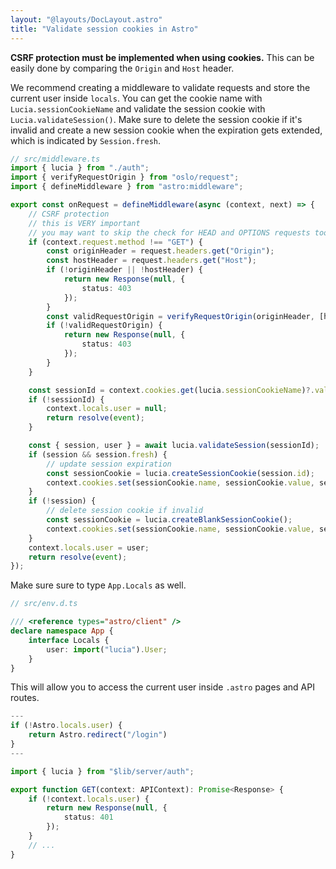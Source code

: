 ```yaml
---
layout: "@layouts/DocLayout.astro"
title: "Validate session cookies in Astro"
---
```




**CSRF protection must be implemented when using cookies.** This can be easily done by comparing the `Origin` and `Host` header.

We recommend creating a middleware to validate requests and store the current user inside `locals`. You can get the cookie name with `Lucia.sessionCookieName` and validate the session cookie with `Lucia.validateSession()`. Make sure to delete the session cookie if it's invalid and create a new session cookie when the expiration gets extended, which is indicated by `Session.fresh`.

```ts
// src/middleware.ts
import { lucia } from "./auth";
import { verifyRequestOrigin } from "oslo/request";
import { defineMiddleware } from "astro:middleware";

export const onRequest = defineMiddleware(async (context, next) => {
	// CSRF protection
	// this is VERY important
	// you may want to skip the check for HEAD and OPTIONS requests too
	if (context.request.method !== "GET") {
		const originHeader = request.headers.get("Origin");
		const hostHeader = request.headers.get("Host");
		if (!originHeader || !hostHeader) {
			return new Response(null, {
				status: 403
			});
		}
		const validRequestOrigin = verifyRequestOrigin(originHeader, [hostHeader]);
		if (!validRequestOrigin) {
			return new Response(null, {
				status: 403
			});
		}
	}

	const sessionId = context.cookies.get(lucia.sessionCookieName)?.value ?? null;
	if (!sessionId) {
		context.locals.user = null;
		return resolve(event);
	}

	const { session, user } = await lucia.validateSession(sessionId);
	if (session && session.fresh) {
		// update session expiration
		const sessionCookie = lucia.createSessionCookie(session.id);
		context.cookies.set(sessionCookie.name, sessionCookie.value, sessionCookie.attributes);
	}
	if (!session) {
		// delete session cookie if invalid
		const sessionCookie = lucia.createBlankSessionCookie();
		context.cookies.set(sessionCookie.name, sessionCookie.value, sessionCookie.attributes);
	}
	context.locals.user = user;
	return resolve(event);
});
```

Make sure sure to type `App.Locals` as well.

```ts
// src/env.d.ts

/// <reference types="astro/client" />
declare namespace App {
	interface Locals {
		user: import("lucia").User;
	}
}
```

This will allow you to access the current user inside `.astro` pages and API routes.

```ts
---
if (!Astro.locals.user) {
    return Astro.redirect("/login")
}
---
```

```ts
import { lucia } from "$lib/server/auth";

export function GET(context: APIContext): Promise<Response> {
	if (!context.locals.user) {
		return new Response(null, {
			status: 401
		});
	}
	// ...
}
```
